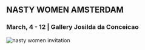    
   
   ## NASTY WOMEN AMSTERDAM
   
   ### March, 4 - 12 |  Gallery Josilda da Conceicao

![nasty women invitation](https://c1.staticflickr.com/4/3829/33081348541_cb3c4b7811_m.jpg)
